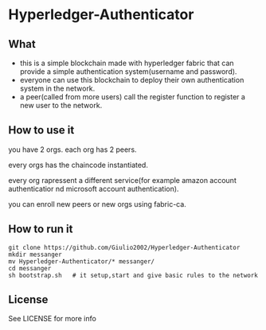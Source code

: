 # Hyperledger-Authenticator

## What
  * this is a simple blockchain made with hyperledger fabric that can provide a simple authentication system(username and password).
  * everyone can use this blockchain to deploy their own authentication system in the network.
  * a peer(called from more users) call the register function to register a new user to the network.
## How to use it
  you have 2 orgs. each org has 2 peers.

  every orgs has the chaincode instantiated.

  every org rapressent a different service(for example amazon account authenticatior nd microsoft account authentication).

  you can enroll new peers or new orgs using fabric-ca.

## How to run it

  ```
  git clone https://github.com/Giulio2002/Hyperledger-Authenticator
  mkdir messanger
  mv Hyperledger-Authenticator/* messanger/
  cd messanger
  sh bootstrap.sh   # it setup,start and give basic rules to the network
  ```
## License

  See LICENSE for more info
